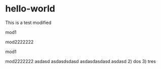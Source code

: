 # hello-world
This is a test modified


mod1


mod2222222


mod1

mod2222222
asdasd
asdasdsdasd
asdasdasdasd
asdasd
2) dos
3) tres